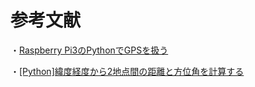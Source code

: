 # 参考文献

・[Raspberry Pi3のPythonでGPSを扱う](https://qiita.com/AmbientData/items/fff54c8ac8ec95aeeee6)

・[[Python]緯度経度から2地点間の距離と方位角を計算する](https://qiita.com/r-fuji/items/99ca549b963cedc106ab)
